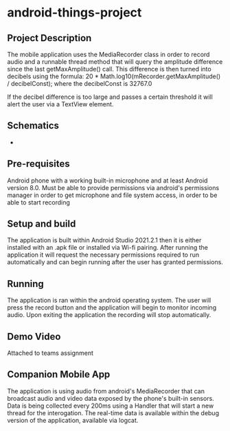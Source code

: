 # android-things-project

## Project Description

The mobile application uses the MediaRecorder class in order to record audio and a runnable thread method that will query the amplitude difference since the last getMaxAmplitude() call. This difference is then turned into decibels using the formula:
20 * Math.log10(mRecorder.getMaxAmplitude() / decibelConst); where the decibelConst is 32767.0

If the decibel difference is too large and passes a certain threshold it will alert the user via a TextView element.

## Schematics
-


## Pre-requisites

Android phone with a working built-in microphone and at least Android version 8.0. Must be able to provide permissions via android's permissions manager in order to get microphone and file system access, in order to be able to start recording

## Setup and build

The application is built within Android Studio 2021.2.1 then it is either installed with an .apk file or installed via Wi-fi pairing. After running the application it will request the necessary permissions required to run automatically and can begin running after the user has granted permissions.

## Running
The application is ran within the android operating system. The user will press the record button and the application will begin to monitor incoming audio.
Upon exiting the application the recording will stop automatically.

## Demo Video
Attached to teams assignment

## Companion Mobile App
The application is using audio from android's MediaRecorder that can broadcast audio and video data exposed by the phone's built-in sensors. 
Data is being collected every 200ms using a Handler that will start a new thread for the interogation. The real-time data is available within the debug version of the application, available via logcat.



